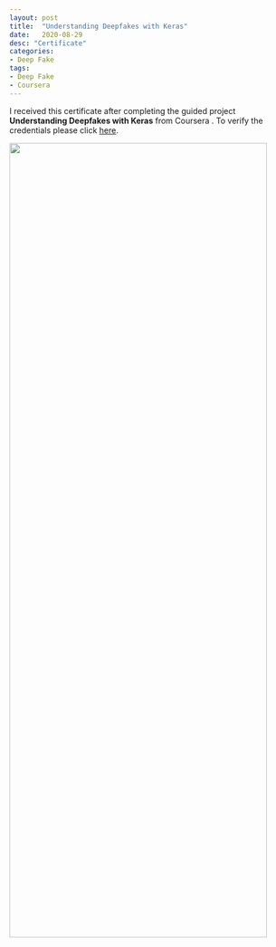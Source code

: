 ```yaml
---
layout: post
title:  "Understanding Deepfakes with Keras"
date:   2020-08-29
desc: "Certificate"
categories:
- Deep Fake
tags:
- Deep Fake
- Coursera
---
```

I received this certificate after completing the guided project **Understanding Deepfakes with Keras** from Coursera .
To verify the credentials please click [here](https://www.coursera.org/account/accomplishments/certificate/WKPRAWPBDBAQ).
&nbsp;

<img class="center" src="{{ site.img_path }}/Keras.png" width="95%" height="60%"  >

